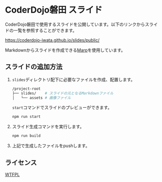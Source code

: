 # CoderDojo磐田 スライド

CoderDojo磐田で使用するスライドを公開しています。以下のリンクからスライドの一覧を参照することができます。

https://coderdojo-iwata.github.io/slides/public/

Markdownからスライドを作成できる[Marp](https://marp.app/)を使用しています。

## スライドの追加方法

1. `slides`ディレクトリ配下に必要なファイルを作成、配置します。  
    ```sh
    /project-root
    ├── slides/    # スライドの元となるMarkdownファイル
    │   └── assets # 画像ファイル
    ```
    `start`コマンドでスライドのプレビューができます。
    ```sh
    npm run start
    ```
1. スライド生成コマンドを実行します。
    ```sh
    npm run build
    ```
1. 上記で生成したファイルをpushします。

## ライセンス

[WTFPL](/LICENSE)
